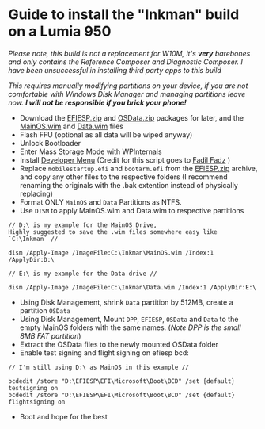 # Guide to install the "Inkman" build on a Lumia 950

*Please note, this build is not a replacement for W10M, it's **very** barebones and only contains the Reference Composer and Diagnostic Composer. I have been unsuccessful in installing third party apps to this build*

*This requires manually modifying partitions on your device, if you are not comfortable with Windows Disk Manager and managing partitions leave now. **I will not be responsible if you brick your phone!***

- Download the [EFIESP.zip](https://github.com/Empyreal96/WP-16236-Inkman-Guide/releases/download/0.1/EFIESP.zip) and [OSData.zip](https://github.com/Empyreal96/WP-16236-Inkman-Guide/releases/download/0.1/OSData.zip) packages for later, and the [MainOS.wim](https://github.com/Empyreal96/WP-16236-Inkman-Guide/releases/download/0.1/MainOS.wim) and [Data.wim](https://github.com/Empyreal96/WP-16236-Inkman-Guide/releases/download/0.1/Data.wim) files
- Flash FFU (optional as all data will be wiped anyway)
- Unlock Bootloader
- Enter Mass Storage Mode with WPInternals
- Install [Developer Menu](https://github.com/Empyreal96/WP-16236-Inkman-Guide/releases/download/0.1/Developer_Menu_Installer_V2.zip) (Credit for this script goes to [Fadil Fadz](https://github.com/fadilfadz01) )
- Replace `mobilestartup.efi` and `bootarm.efi` from the [EFIESP.zip](https://github.com/Empyreal96/WP-16236-Inkman-Guide/releases/download/0.1/EFIESP.zip) archive, and copy any other files to the respective folders (I recommend renaming the originals with the .bak extention instead of physically replacing)
- Format ONLY `MainOS` and `Data` Partitions as NTFS.
- Use `DISM` to apply MainOS.wim and Data.wim to respective partitions
```
// D:\ is my example for the MainOS Drive,
Highly suggested to save the .wim files somewhere easy like `C:\Inkman` //

dism /Apply-Image /ImageFile:C:\Inkman\MainOS.wim /Index:1 /ApplyDir:D:\

// E:\ is my example for the Data drive //

dism /Apply-Image /ImageFile:C:\Inkman\Data.wim /Index:1 /ApplyDir:E:\
```
- Using Disk Management, shrink `Data` partition by 512MB, create a partition `OSData`
- Using Disk Management, Mount `DPP`, `EFIESP`, `OSData` and `Data` to the empty MainOS folders with the same names. (*Note DPP is the small 8MB FAT partition*)
- Extract the OSData files to the newly mounted OSData folder
- Enable test signing and flight signing on efiesp bcd:
```
// I'm still using D:\ as MainOS in this example //

bcdedit /store "D:\EFIESP\EFI\Microsoft\Boot\BCD" /set {default} testsigning on
bcdedit /store "D:\EFIESP\EFI\Microsoft\Boot\BCD" /set {default} flightsigning on

```
- Boot and hope for the best
